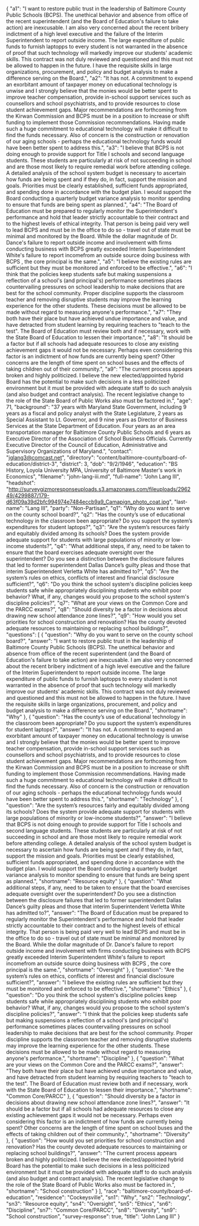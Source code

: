 {
  "a1": "I want to restore public trust in the leadership of Baltimore County Public Schools (BCPS). The unethical behavior and absence from office of the recent superintendent (and the Board of Education's failure to take action) are inexcusable. I am also very concerned about the recent bribery indictment of a high level executive and the failure of the Interim Superintendent to report outside income. The large expenditure of public funds to furnish laptopps to every student is not warranted in the absence of proof that such technology will markedly improve our students' academic skills. This contract was not duly reviewed and questioned and this must not be allowed to happen in the future. I have the requisite skills in large organizations, procurement, and policy and budget analysis to make a difference serving on the Board.",
  "a2": "It has not. A commitment to expend an exorbitant amount of taxpayer money on educational technology is unwise and I strongly believe that the monies would be better spent to improve teacher compensation, provide in-school support services such as counsellors and school psychiatrists, and to provide resources to close student achievement gaps. Major recommendations are forthcoming from the Kirwan Commission and BCPS must be in a position to increase or shift funding to implement those Commission recommendations. Having made such a huge commitment to educational technology will make it difficult to find the funds necessary. Also of concern is the construction or renovation of our aging schools - perhaps the educational technology funds would have been better spent to address this.",
  "a3": "I believe that BCPS is not doing enough to provide support for Title I schools and second language students. These students are particularly at risk of not succeeding in school and are those most likely to require remedial work before attending college. A detailed analysis of the school system budget is necessary to ascertain how funds are being spent and if they do, in fact, support the mission and goals. Priorities must be clearly established, sufficient funds appropriated, and spending done in accordance with the budget plan. I would support the Board conducting a quarterly budget variance analysis to monitor spending to ensure that funds are being spent as planned.",
  "a4": "The Board of Education must be prepared to regularly monitor the Superintendent's performance and hold that leader strictly accountable to their contract and to the highest levels of ethical integrity. That person is being paid very well to lead BCPS and must be in the office to do so - travel out of state must be minimal and monitored by the Board. While the dollar magnitude of Dr. Dance's failure to report outside income and involvement with firms conducting business with BCPS greatly exceeded Interim Superintendent White's failure to report incomefrom an outside source doing business with BCPS , the core principal is the same.",
  "a5": "I believe the existing rules are sufficient but they must be monitored and enforced to be effective.",
  "a6": "I think that the policies keep students safe but making suspensions a reflection of a school's (and principal's)  performance sometimes places countervailing pressures on school leadership to make decisions that are best for the school community. Proper discipline supports the classroom teacher and removing disruptive students may improve the learning experience for the other students. These decisions must be allowed to be made without regard to measuring anyone's performance.",
  "a7": "They both have their place but have achieved undue importance and value, and have detracted from student learning by requiring teachers to \"teach to the test\". The Board of Education must review both and if necessary, work with the State Board of Education to lessen their importance.",
  "a8": "It should be a factor but if all schools had adequate resources to close any existing achievement gaps it would not be necessary. Perhaps even considering this factor is an indictment of how funds are currently being spent? Other concerns are the length of time spent on school buses and the effects of taking children out of their community.",
  "a9": "The current process appears broken and highly politicized. I believe the new elected/appointed hybrid Board has the potential to make such decisions in a less politicized environment but it must be provided with adequate staff to do such analysis (and also budget and contract analysis). The recent legislative change to the role of the State Board of Public Works also must be factored in.",
  "age": 71,
  "background": "37 years with Maryland State Government, including 9 years as a fiscal and policy analyst with the State Legislature, 2 years as Special Assistant to Lt. Governor, and 9 nine years as Director of Business Services at the State Department of Education. Four years as an area transportation manager for Baltimore County Public Schools and 6 years as Executive Director of the Association of School Business Officials. Currently Executive Director of the Council of Education, Administrative and Supervisory Organizations of Maryland.",
  "contact": "jglang3@comcast.net",
  "directory": "content/baltimore-county/board-of-education/district-3",
  "district": 3,
  "dob": "9/2/1946",
  "education": "BS History, Loyola University MPA, University of Baltimore Master's work in Economics",
  "filename": "john-lang-iii.md",
  "full-name": "John Lang III",
  "headshot": "http://surveygizmoresponseuploads.s3.amazonaws.com/fileuploads/296249/4299887/179-d63f09a39d2bfc994974e7484eccb9a9_Camapign_photo_coat.jpg",
  "last-name": "Lang III",
  "party": "Non-Partisan",
  "q1": "Why do you want to serve on the county school board?",
  "q2": "Has the county’s use of educational technology in the classroom been appropriate? Do you support the system’s expenditures for student laptops?",
  "q3": "Are the system’s resources fairly and equitably divided among its schools? Does the system provide adequate support for students with large populations of minority or low-income students?",
  "q4": "What additional steps, if any, need to be taken to ensure that the board exercises adequate oversight over the superintendent? Do you see a distinction between the disclosure failures that led to former superintendent Dallas Dance’s guilty pleas and those that interim Superintendent Verletta White has admitted to?",
  "q5": "Are the system’s rules on ethics, conflicts of interest and financial disclosure sufficient?",
  "q6": "Do you think the school system's discipline policies keep students safe while appropriately disciplining students who exhibit poor behavior? What, if any, changes would you propose to the school system's discipline policies?",
  "q7": "What are your views on the Common Core and the PARCC exams?",
  "q8": "Should diversity be a factor in decisions about drawing new school attendance zone lines?",
  "q9": "How would you set priorities for school construction and renovation? Has the county devoted adequate resources to maintaining or replacing school buildings?",
  "questions": [
    {
      "question": "Why do you want to serve on the county school board?",
      "answer": "I want to restore public trust in the leadership of Baltimore County Public Schools (BCPS). The unethical behavior and absence from office of the recent superintendent (and the Board of Education's failure to take action) are inexcusable. I am also very concerned about the recent bribery indictment of a high level executive and the failure of the Interim Superintendent to report outside income. The large expenditure of public funds to furnish laptopps to every student is not warranted in the absence of proof that such technology will markedly improve our students' academic skills. This contract was not duly reviewed and questioned and this must not be allowed to happen in the future. I have the requisite skills in large organizations, procurement, and policy and budget analysis to make a difference serving on the Board.",
      "shortname": "Why"
    },
    {
      "question": "Has the county’s use of educational technology in the classroom been appropriate? Do you support the system’s expenditures for student laptops?",
      "answer": "It has not. A commitment to expend an exorbitant amount of taxpayer money on educational technology is unwise and I strongly believe that the monies would be better spent to improve teacher compensation, provide in-school support services such as counsellors and school psychiatrists, and to provide resources to close student achievement gaps. Major recommendations are forthcoming from the Kirwan Commission and BCPS must be in a position to increase or shift funding to implement those Commission recommendations. Having made such a huge commitment to educational technology will make it difficult to find the funds necessary. Also of concern is the construction or renovation of our aging schools - perhaps the educational technology funds would have been better spent to address this.",
      "shortname": "Technology"
    },
    {
      "question": "Are the system’s resources fairly and equitably divided among its schools? Does the system provide adequate support for students with large populations of minority or low-income students?",
      "answer": "I believe that BCPS is not doing enough to provide support for Title I schools and second language students. These students are particularly at risk of not succeeding in school and are those most likely to require remedial work before attending college. A detailed analysis of the school system budget is necessary to ascertain how funds are being spent and if they do, in fact, support the mission and goals. Priorities must be clearly established, sufficient funds appropriated, and spending done in accordance with the budget plan. I would support the Board conducting a quarterly budget variance analysis to monitor spending to ensure that funds are being spent as planned.",
      "shortname": "Resource equity"
    },
    {
      "question": "What additional steps, if any, need to be taken to ensure that the board exercises adequate oversight over the superintendent? Do you see a distinction between the disclosure failures that led to former superintendent Dallas Dance’s guilty pleas and those that interim Superintendent Verletta White has admitted to?",
      "answer": "The Board of Education must be prepared to regularly monitor the Superintendent's performance and hold that leader strictly accountable to their contract and to the highest levels of ethical integrity. That person is being paid very well to lead BCPS and must be in the office to do so - travel out of state must be minimal and monitored by the Board. While the dollar magnitude of Dr. Dance's failure to report outside income and involvement with firms conducting business with BCPS greatly exceeded Interim Superintendent White's failure to report incomefrom an outside source doing business with BCPS , the core principal is the same.",
      "shortname": "Oversight"
    },
    {
      "question": "Are the system’s rules on ethics, conflicts of interest and financial disclosure sufficient?",
      "answer": "I believe the existing rules are sufficient but they must be monitored and enforced to be effective.",
      "shortname": "Ethics"
    },
    {
      "question": "Do you think the school system's discipline policies keep students safe while appropriately disciplining students who exhibit poor behavior? What, if any, changes would you propose to the school system's discipline policies?",
      "answer": "I think that the policies keep students safe but making suspensions a reflection of a school's (and principal's)  performance sometimes places countervailing pressures on school leadership to make decisions that are best for the school community. Proper discipline supports the classroom teacher and removing disruptive students may improve the learning experience for the other students. These decisions must be allowed to be made without regard to measuring anyone's performance.",
      "shortname": "Discipline"
    },
    {
      "question": "What are your views on the Common Core and the PARCC exams?",
      "answer": "They both have their place but have achieved undue importance and value, and have detracted from student learning by requiring teachers to \"teach to the test\". The Board of Education must review both and if necessary, work with the State Board of Education to lessen their importance.",
      "shortname": "Common Core/PARCC"
    },
    {
      "question": "Should diversity be a factor in decisions about drawing new school attendance zone lines?",
      "answer": "It should be a factor but if all schools had adequate resources to close any existing achievement gaps it would not be necessary. Perhaps even considering this factor is an indictment of how funds are currently being spent? Other concerns are the length of time spent on school buses and the effects of taking children out of their community.",
      "shortname": "Diversity"
    },
    {
      "question": "How would you set priorities for school construction and renovation? Has the county devoted adequate resources to maintaining or replacing school buildings?",
      "answer": "The current process appears broken and highly politicized. I believe the new elected/appointed hybrid Board has the potential to make such decisions in a less politicized environment but it must be provided with adequate staff to do such analysis (and also budget and contract analysis). The recent legislative change to the role of the State Board of Public Works also must be factored in.",
      "shortname": "School construction"
    }
  ],
  "race": "baltimore-county/board-of-education",
  "residence": "Cockeysville",
  "sn1": "Why",
  "sn2": "Technology",
  "sn3": "Resource equity",
  "sn4": "Oversight",
  "sn5": "Ethics",
  "sn6": "Discipline",
  "sn7": "Common Core/PARCC",
  "sn8": "Diversity",
  "sn9": "School construction",
  "survey-response": true,
  "title": "John Lang III"
}
